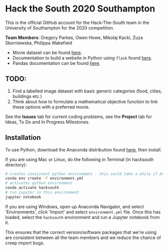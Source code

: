 # Hack the South 2020 Southampton

This is the official GitHub account for the Hack-The-South team in the University of Southampton for the 2020 competition.

**Team Members**: Gregory Parkes, Owen Howe, Mikolaj Kacki, Zuza Skorniewska, Philippa Wakefield

- Movie dataset can be found [here](https://www.kaggle.com/rounakbanik/the-movies-dataset#movies_metadata.csv).
- Documentation to build a website in Python using `flask` found [here](https://flask.palletsprojects.com/en/1.1.x/quickstart/).
- Pandas documentation can be found [here](https://pandas.pydata.org/pandas-docs/stable/reference/index.html).

## TODO:

1. Find a labelled image dataset with basic generic categories (food, cities, buildings etc.)
2. Think about how to formulate a mathematical objective function to link these options with a preferred movie.

See the **Issues** tab for current coding problems, see the **Project** tab for Ideas, To Do and In Progress Milestones.

## Installation

To use Python, download the Anaconda distribution found [here](https://www.anaconda.com/), then install.

If you are using Mac or Linux, do the following in Terminal (in hacksouth directory):

```bash
# creates consistent python environment - this could take a while if Anaconda needs to download packages.
conda env create -f environment.yml
# activates python environment
conda activate hacksouth
# run jupyter in this environment
jupyter notebook
```

If you are using Windows, open up Anaconda Navigator, and select 'Environments', click 'Import' and select `environment.yml` file. Once this has loaded, select the `hacksouth` environment and run a Jupyter notebook from it.

This ensures that the correct version/software packages that we're using are consistent between all the team members and we reduce the chance of creep import bugs.
